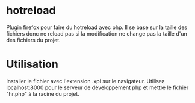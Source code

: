 # hotreload

Plugin firefox pour faire du hotreload avec php. 
Il se base sur la taille des fichiers donc ne reload pas si la modification ne change pas la taille d'un des fichiers du projet. 

# Utilisation

Installer le fichier avec l'extension .xpi sur le navigateur. 
Utilisez localhost:8000 pour le serveur de développement php et mettre le fichier "hr.php" à la racine du projet.

